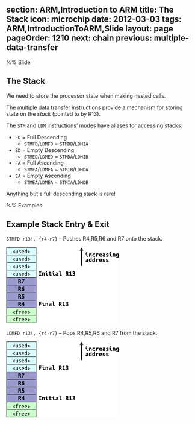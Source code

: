 section: ARM,Introduction to ARM
title: The Stack
icon: microchip
date: 2012-03-03
tags: ARM,IntroductionToARM,Slide
layout: page
pageOrder: 1210
next: chain
previous: multiple-data-transfer
----

%% Slide
  
## The Stack

We need to store the processor state when making nested calls.

The multiple data transfer instructions provide a mechanism for storing state on the *stack* (pointed to by R13).

The `STM` and `LDM` instructions’ modes have aliases for accessing stacks:

* `FD` = Full Descending
  * `STMFD`/`LDMFD` = `STMDB`/`LDMIA`
* `ED` = Empty Descending
  * `STMED`/`LDMED` = `STMDA`/`LDMIB`
* `FA` =  Full Ascending
  * `STMFA`/`LDMFA` = `STMIB`/`LDMDA`
* `EA` =  Empty Ascending
  * `STMEA`/`LDMEA` = `STMIA`/`LDMDB`

Anything but a full descending stack is rare!
  
%% Examples
  
## Example Stack Entry & Exit

`STMFD r13!, {r4-r7}` – Pushes R4,R5,R6 and R7 onto the stack.

<img alt="Diagram showing STMFD operation." src="img/dia/stmfd.png" srcset="img/dia/stmfd@2x.png 2x, img/dia/stmfd@3x.png 3x">

`LDMFD r13!, {r4-r7}` – Pops R4,R5,R6 and R7 from the stack.

<img alt="Diagram showing LDMFD operation." src="img/dia/ldmfd.png" srcset="img/dia/ldmfd@2x.png 2x, img/dia/ldmfd@3x.png 3x">
